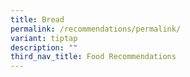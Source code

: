 ```yaml
---
title: Bread
permalink: /recommendations/permalink/
variant: tiptap
description: ""
third_nav_title: Food Recommendations
---
```

<p></p>